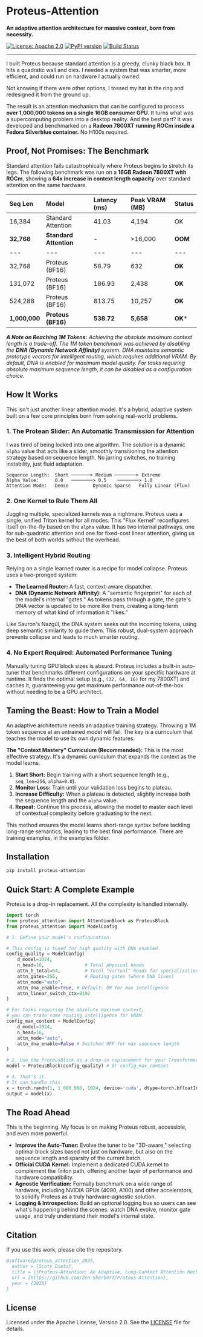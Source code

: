 # Proteus-Attention

**An adaptive attention architecture for massive context, born from necessity.**

[![License: Apache 2.0](https://img.shields.io/badge/License-Apache_2.0-blue.svg)](https://opensource.org/licenses/Apache-2.0)
[![PyPI version](https://badge.fury.io/py/proteus-attention.svg)](https://badge.fury.io/py/proteus-attention)
[![Build Status](https://img.shields.io/github/actions/workflow/status/Zen-Sherbert/Proteus-Attention/ci.yml?branch=main)](https://github.com/Zen-Sherbert/Proteus-Attention/actions)

---

I built Proteus because standard attention is a greedy, clunky black box. It hits a quadratic wall and dies. I needed a system that was smarter, more efficient, and could run on hardware I actually owned.

Not knowing if there were other options, I tossed my hat in the ring and redesigned it from the ground up.

The result is an attention mechanism that can be configured to process **over 1,000,000 tokens on a single 16GB consumer GPU**. It turns what was a supercomputing problem into a desktop reality. And the best part? It was developed and benchmarked on a **Radeon 7800XT running ROCm inside a Fedora Silverblue container.** No H100s required.

## Proof, Not Promises: The Benchmark

Standard attention fails catastrophically where Proteus begins to stretch its legs. The following benchmark was run on a **16GB Radeon 7800XT with ROCm**, showing a **64x increase in context length capacity** over standard attention on the same hardware.

| Seq Len | Model                     | Latency (ms) | Peak VRAM (MB) | Status     |
| :------ | :------------------------ | :----------- | :------------- | :--------- |
| 16,384  | Standard Attention        | 41.03        | 4,194          | OK         |
| **32,768**  | **Standard Attention**        | -            | >16,000        | **OOM**    |
| ---     | ---                       | ---          | ---            | ---        |
| 32,768  | Proteus (BF16)            | 58.79        | 632            | **OK**     |
| 131,072 | Proteus (BF16)            | 186.93       | 2,438          | **OK**     |
| 524,288 | Proteus (BF16)            | 813.75       | 10,257         | **OK**     |
| **1,000,000**| **Proteus (BF16)**  | **538.72**   | **5,658**      | **OK***    |

***A Note on Reaching 1M Tokens:** Achieving the absolute maximum context length is a trade-off. The 1M token benchmark was achieved by disabling the **DNA (Dynamic Network Affinity)** system. DNA maintains semantic prototype vectors for intelligent routing, which requires additional VRAM. By default, DNA is enabled for maximum model quality. For tasks requiring absolute maximum sequence length, it can be disabled as a configuration choice.*

## How It Works

This isn't just another linear attention model. It's a hybrid, adaptive system built on a few core principles born from solving real-world problems.

### 1. The Protean Slider: An Automatic Transmission for Attention
I was tired of being locked into one algorithm. The solution is a dynamic `alpha` value that acts like a slider, smoothly transitioning the attention strategy based on sequence length. No jarring switches, no training instability, just fluid adaptation.

```
Sequence Length:  Short ───────> Medium ────────> Extreme
Alpha Value:      0.0   ────────> 0.5    ────────> 1.0
Attention Mode:   Dense         Dynamic Sparse   Fully Linear (Flux)
```

### 2. One Kernel to Rule Them All
Juggling multiple, specialized kernels was a nightmare. Proteus uses a single, unified Triton kernel for all modes. This "Flux Kernel" reconfigures itself on-the-fly based on the `alpha` value. It has two internal pathways, one for sub-quadratic attention and one for fixed-cost linear attention, giving us the best of both worlds without the overhead.

### 3. Intelligent Hybrid Routing
Relying on a single learned router is a recipe for model collapse. Proteus uses a two-pronged system:
*   **The Learned Router:** A fast, context-aware dispatcher.
*   **DNA (Dynamic Network Affinity):** A "semantic fingerprint" for each of the model's internal "gates." As tokens pass through a gate, the gate's DNA vector is updated to be more like them, creating a long-term memory of what kind of information it "likes."

Like Sauron's Nazgûl, the DNA system seeks out the incoming tokens, using deep semantic similarity to guide them. This robust, dual-system approach prevents collapse and leads to much smarter routing.

### 4. No Expert Required: Automated Performance Tuning
Manually tuning GPU block sizes is absurd. Proteus includes a built-in auto-tuner that benchmarks different configurations on your specific hardware at runtime. It finds the optimal setup (e.g., `(32, 64, 16)` for my 7800XT) and caches it, guaranteeing you get maximum performance out-of-the-box without needing to be a GPU architect.

## Taming the Beast: How to Train a Model

An adaptive architecture needs an adaptive training strategy. Throwing a 1M token sequence at an untrained model will fail. The key is a curriculum that teaches the model to use its own dynamic features.

**The "Context Mastery" Curriculum (Recommended):**
This is the most effective strategy. It's a dynamic curriculum that expands the context as the model learns.

1.  **Start Short:** Begin training with a short sequence length (e.g., `seq_len=256`, `alpha=0.0`).
2.  **Monitor Loss:** Train until your validation loss begins to plateau.
3.  **Increase Difficulty:** When a plateau is detected, slightly increase both the sequence length and the `alpha` value.
4.  **Repeat:** Continue this process, allowing the model to master each level of contextual complexity before graduating to the next.

This method ensures the model learns short-range syntax before tackling long-range semantics, leading to the best final performance.
There are training examples, in the examples folder.

## Installation

```bash
pip install proteus-attention
```

## Quick Start: A Complete Example

Proteus is a drop-in replacement. All the complexity is handled internally.

```python
import torch
from proteus_attention import AttentionBlock as ProteusBlock
from proteus_attention import ModelConfig

# 1. Define your model's configuration.

# This config is tuned for high quality with DNA enabled.
config_quality = ModelConfig(
    d_model=1024,
    n_head=16,               # Total physical heads
    attn_h_total=64,         # Total "virtual" heads for specialization
    attn_gates=256,          # Routing gates (where DNA lives)
    attn_mode="auto",
    attn_dna_enable=True, # Default: ON for max intelligence
    attn_linear_switch_ctx=8192
)

# For tasks requiring the absolute maximum context,
# you can trade some routing intelligence for VRAM.
config_max_context = ModelConfig(
    d_model=1024,
    n_head=16,
    attn_mode="auto",
    attn_dna_enable=False # Switched OFF for max sequence length
)

# 2. Use the ProteusBlock as a drop-in replacement for your Transformer block.
model = ProteusBlock(config_quality) # Or config_max_context

# 3. That's it.
# It can handle this.
x = torch.randn(1, 1_000_000, 1024, device='cuda', dtype=torch.bfloat16)
output = model(x)
```

## The Road Ahead

This is the beginning. My focus is on making Proteus robust, accessible, and even more powerful.

*   **Improve the Auto-Tuner:** Evolve the tuner to be "3D-aware," selecting optimal block sizes based not just on hardware, but also on the sequence length and sparsity of the current batch.
*   **Official CUDA Kernel:** Implement a dedicated CUDA kernel to complement the Triton path, offering another layer of performance and hardware compatibility.
*   **Agnostic Verification:** Formally benchmark on a wide range of hardware, including NVIDIA GPUs (4090, A100) and other accelerators, to solidify Proteus as a truly hardware-agnostic solution.
*   **Logging & Introspection:** Build an optional logging bus so users can see what's happening behind the scenes: watch DNA evolve, monitor gate usage, and truly understand their model's internal state.

## Citation

If you use this work, please cite the repository.

```bibtex
@software{proteus_attention_2025,
  author = {Scott Dietz},
  title = {{Proteus-Attention: An Adaptive, Long-Context Attention Mechanism}},
  url = {https://github.com/Zen-Sherbert/Proteus-Attention},
  year = {2025}
}
```

## License

Licensed under the Apache License, Version 2.0. See the [LICENSE](LICENSE) file for details.
